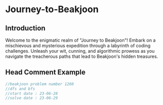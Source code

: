 # Journey-to-Beakjoon

## Introduction
Welcome to the enigmatic realm of "Journey to Beakjoon"! Embark on a mischievous and mysterious expedition through a labyrinth of coding challenges. Unleash your wit, cunning, and algorithmic prowess as you navigate the treacherous paths that lead to Beakjoon's hidden treasures.

## Head Comment Example
```c
//beakjoon problem number 1260
//dfs and bfs
//start date : 23-06-28
//solve date : 23-06-29
```




